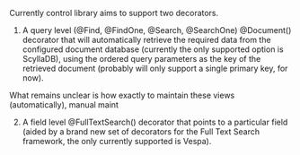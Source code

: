 Currently control library aims to support two decorators.

1. A query level (@Find, @FindOne, @Search, @SearchOne) @Document()
   decorator that will automatically retrieve the required data
   from the configured document database (currently the only supported
   option is ScyllaDB), using the ordered query parameters as the
   key of the retrieved document (probably will only support a single
   primary key, for now).

What remains unclear is how exactly to maintain these views (automatically),
manual maint


2. A field level @FullTextSearch() decorator that points to a
   particular field (aided by a brand new set of decorators for the Full
   Text Search framework, the only currently supported is Vespa).
